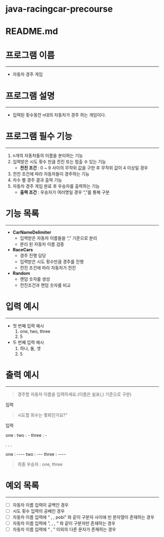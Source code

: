 # java-racingcar-precourse

# README.md

# 프로그램 이름

---

- 자동차 경주 게임
   


# 프로그램 설명

---

- 입력된 횟수동안 n대의 자동차가 경주 하는 게임이다.
   

# 프로그램 필수 기능

---

1. n개의 자동차들의 이름을 분리하는 기능
2. 입력받은 시도 횟수 만큼 전진 또는 멈출 수 있는 기능
    - **전진 조건** :  0 ~  9 사이의 무작위 값을 구한 후 무작위 값이 4 이상일 경우
3. 전진 조건에 따라 자동차들이 경주하는 기능
4. 차수 별 경주 결과 출력 기능
5. 자동차 경주 게임 완료 후 우승자를 출력하는 기능
    - **출력 조건** : 우승자가 여러명일 경우 “,”를 통해 구분

   

# 기능 목록

---

- **CarNameDelimiter**
    - 입력받은 자동차 이름들을 “,” 기준으로 분리
    - 분리 된 자동차 이름 검증
- **RaceCars**
    - 경주 진행 담당
    - 입력받은 시도 횟수만큼 경주를 진행
    - 전진 조건에 따라 자동차가 전진
- **Random**
    - 랜덤 숫자를 생성
    - 전진조건과 랜덤 숫자를 비교
   
# 입력 예시

---

- 첫 번째 입력 예시
    1. one, two, three
    2. 5
- 두 번째 입력 예시
    1. 하나, 둘, 셋
    2. 5
   
# 출력 예시

---

>경주할 자동차 이름을 입력하세요.(이름은 쉼표(,) 기준으로 구분)

입력

>시도할 회수는 몇회인가요?"

입력

one :
two : -
three : -

. . .

one : ----
two : ---
three : ----

> 최종 우승자 : one, three
   
# 예외 목록

---

- [ ]  자동차 이름 입력이 공백인 경우
- [ ]  시도 횟수 입력이 공배인 경우
- [ ]  자동차 이름 입력에 “ , , pobi” 와 같이 구분자 사이에 빈 문자열이 존재하는 경우
- [ ]  자동차 이름 입력에 “, , , “ 와 같이 구분자만 존재하는 경우
- [ ]  자동차 이름 입력에 “ , ” 이외의 다른 문자가 존재하는 경우